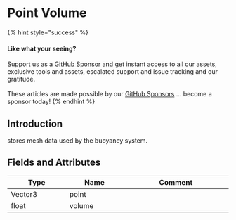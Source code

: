 # Point Volume

{% hint style="success" %}
#### Like what your seeing?

Support us as a [GitHub Sponsor](../../../become-a-sponsor/) and get instant access to all our assets, exclusive tools and assets, escalated support and issue tracking and our gratitude.\
\
These articles are made possible by our [GitHub Sponsors](../../../become-a-sponsor/) ... become a sponsor today!
{% endhint %}

## Introduction

stores mesh data used by the buoyancy system.

## Fields and Attributes

<table><thead><tr><th width="176.1867087633845">Type</th><th width="173.82668241105068">Name</th><th width="375.82373346952215">Comment</th></tr></thead><tbody><tr><td>Vector3</td><td>point</td><td></td></tr><tr><td>float</td><td>volume</td><td></td></tr></tbody></table>

##
